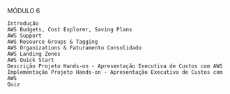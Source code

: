 
MÓDULO 6

    Introdução
    AWS Budgets, Cost Explorer, Saving Plans
    AWS Support
    AWS Resource Groups & Tagging
    AWS Organizations & Faturamento Consolidado
    AWS Landing Zones
    AWS Quick Start
    Descrição Projeto Hands-on - Apresentação Executiva de Custos com AWS
    Implementação Projeto Hands-on - Apresentação Executiva de Custos com AWS
    Quiz

